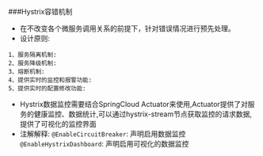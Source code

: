 ###Hystrix容错机制
* 在不改变各个微服务调用关系的前提下，针对错误情况进行预先处理。
* 设计原则:
```
1、服务隔离机制:
2、服务降级机制:
3、熔断机制:
4、提供实时的监控和报警功能:
5、提供实时的配置修改功能:
```
* Hystrix数据监控需要结合SpringCloud Actuator来使用,Actuator提供了对服务的健康监控、数据统计,可以通过hystrix-stream节点获取监控的请求数据,提供了可视化的监控界面
* 注解解释:
`@EnableCircuitBreaker`: 声明启用数据监控
`@EnableHystrixDashboard`: 声明启用可视化的数据监控